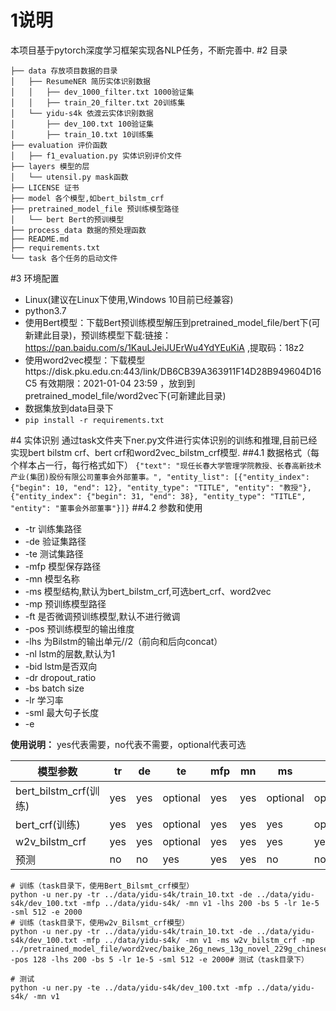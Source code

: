 # 1说明
本项目基于pytorch深度学习框架实现各NLP任务，不断完善中.
#2 目录
```.
├── data 存放项目数据的目录
│   ├── ResumeNER 简历实体识别数据
│   │   ├── dev_1000_filter.txt 1000验证集
│   │   ├── train_20_filter.txt 20训练集
│   └── yidu-s4k 依渡云实体识别数据
│       ├── dev_100.txt 100验证集 
│       ├── train_10.txt 10训练集
├── evaluation 评价函数
│   ├── f1_evaluation.py 实体识别评价文件
├── layers 模型的层
│   └── utensil.py mask函数
├── LICENSE 证书
├── model 各个模型,如bert_bilstm_crf
├── pretrained_model_file 预训练模型路径
│   └── bert Bert的预训模型
├── process_data 数据的预处理函数
├── README.md 
├── requirements.txt
└── task 各个任务的启动文件
```
#3 环境配置
- Linux(建议在Linux下使用,Windows 10目前已经兼容)
- python3.7
- 使用Bert模型：下载Bert预训练模型解压到pretrained_model_file/bert下(可新建此目录)，预训练模型下载:链接：https://pan.baidu.com/s/1KauLJeiJUErWu4YdYEuKiA ,提取码：18z2 
- 使用word2vec模型：下载模型https://disk.pku.edu.cn:443/link/DB6CB39A363911F14D28B949604D16C5 有效期限：2021-01-04 23:59 ，放到到pretrained_model_file/word2vec下(可新建此目录)
- 数据集放到data目录下
- ```pip install -r requirements.txt```

#4 实体识别
通过task文件夹下ner.py文件进行实体识别的训练和推理,目前已经实现bert bilstm crf、bert crf和word2vec_bilstm_crf模型.
##4.1 数据格式（每个样本占一行，每行格式如下）
```{"text": "现任长春大学管理学院教授、长春高新技术产业(集团)股份有限公司董事会外部董事。", "entity_list": [{"entity_index": {"begin": 10, "end": 12}, "entity_type": "TITLE", "entity": "教授"}, {"entity_index": {"begin": 31, "end": 38}, "entity_type": "TITLE", "entity": "董事会外部董事"}]}```
##4.2 参数和使用
- -tr 训练集路径
- -de 验证集路径
- -te 测试集路径
- -mfp 模型保存路径
- -mn 模型名称
- -ms 模型结构,默认为bert_bilstm_crf,可选bert_crf、word2vec
- -mp 预训练模型路径
- -ft 是否微调预训练模型,默认不进行微调
- -pos 预训练模型的输出维度
- -lhs 为Bilstm的输出单元//2（前向和后向concat）
- -nl lstm的层数,默认为1
- -bid lstm是否双向
- -dr dropout_ratio
- -bs batch size
- -lr 学习率
- -sml 最大句子长度
- -e 

**使用说明：** yes代表需要，no代表不需要，optional代表可选

|模型参数|tr|de|te|mfp|mn|ms|mp|ft|pos|lhs|nl|bid|dr|bs|lr|sml|e|
|---|---|---|---|---|---|---|---|---|---|---|---|---|---|---|---|---|---|
|bert_bilstm_crf(训练)|yes|yes|optional|yes|yes|optional|optional|optional|no|optional|optional|optional|optional|optional|optional|optional|optional|
|bert_crf(训练)|yes|yes|optional|yes|yes|yes|optional|optional|pos|no|no|no|no|optional|optional|optional|optional|
|w2v_bilstm_crf|yes|yes|optional|yes|yes|yes|yes|no|yes|no|no|no|no|optional|optional|optional|optional|
|预测|no|no|yes|yes|yes|no|no|no|no|no|no|no|no|no|no|no|no|


```
# 训练（task目录下，使用Bert_Bilsmt_crf模型）
python -u ner.py -tr ../data/yidu-s4k/train_10.txt -de ../data/yidu-s4k/dev_100.txt -mfp ../data/yidu-s4k/ -mn v1 -lhs 200 -bs 5 -lr 1e-5 -sml 512 -e 2000
# 训练（task目录下，使用w2v_Bilsmt_crf模型）
python -u ner.py -tr ../data/yidu-s4k/train_10.txt -de ../data/yidu-s4k/dev_100.txt -mfp ../data/yidu-s4k/ -mn v1 -ms w2v_bilstm_crf -mp ../pretrained_model_file/word2vec/baike_26g_news_13g_novel_229g_chinese.wordvectors -pos 128 -lhs 200 -bs 5 -lr 1e-5 -sml 512 -e 2000# 测试（task目录下）

# 测试
python -u ner.py -te ../data/yidu-s4k/dev_100.txt -mfp ../data/yidu-s4k/ -mn v1
```
